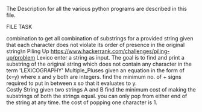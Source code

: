 The Description for all the various python programs are described in this file.

FILE                  TASK

combination           to get all combination of substrings for a provided string given that each character does not violate its order of presence in the original string\n
Piling Up             https://www.hackerrank.com/challenges/piling-up/problem
Lexico                enter a string as input. The goal is to find and print a substring of the original string which does not contain any character in the term 'LEXICOGRAPHY'
Multiple_Pluses       given an equation in the form of (x=y) where x and y both are integers. find the minimum no. of + signs required to put in between x so that it evaluates to y.        
Costly String         given two strings A and B find the minimum cost of making the substrings of both the strings equal. you can only pop from either end of the string at any time. the cost of popping one character is 1.
